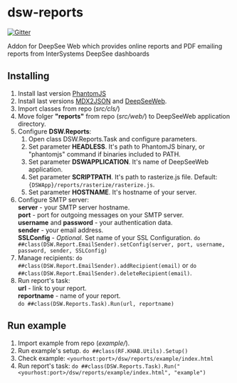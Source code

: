 # dsw-reports

[![Gitter](https://img.shields.io/badge/chat-on%20telegram-blue.svg)](https://t.me/joinchat/FoZ4M0izfqpEvzDf1PKH3Q)

Addon for DeepSee Web which provides online reports and PDF emailing reports from InterSystems DeepSee dashboards

## Installing
1. Install last version [PhantomJS](http://phantomjs.org/download.html) 
2. Install last versions [MDX2JSON](https://github.com/intersystems-ru/Cache-MDX2JSON) and [DeepSeeWeb](https://github.com/intersystems-ru/DeepSeeWeb).
3. Import classes from repo (*src/cls/*)
4. Move folger **"reports"** from repo (*src/web/*) to DeepSeeWeb application directory.
5. Configure **DSW.Reports**:
   1. Open class DSW.Reports.Task and configure parameters.
   2. Set parameter **HEADLESS**. It's path to PhantomJS binary, or "phantomjs" command if binaries included to PATH.
   3. Set parameter **DSWAPPLICATION**. It's name of DeepSeeWeb application.
   4. Set parameter **SCRIPTPATH**. It's path to rasterize.js file. Default: 
   `{DSWApp}/reports/rasterize/rasterize.js`.
   5. Set parameter **HOSTNAME**. It's hostname of your server.
6. Configure SMTP server:  
**server** - your SMTP server hostname.  
**port** - port for outgoing messages on your SMTP server.  
**username** and **password** - your authentication data.  
**sender** - your email address.  
**SSLConfig** - *Optional*. Set name of your SSL Configuration.
`do ##class(DSW.Report.EmailSender).setConfig(server, port, username, password, sender, SSLConfig)`
7. Manage recipients: `do ##class(DSW.Report.EmailSender).addRecipient(email)` or 
`do ##class(DSW.Report.EmailSender).deleteRecipient(email)`.
8. Run report's task:  
**url** - link to your report.  
**reportname** - name of your report.  
`do ##class(DSW.Reports.Task).Run(url, reportname)`


## Run example
1. Import example from repo (*example/*). 
2. Run example's setup. `do ##class(RF.KHAB.Utils).Setup()`
3. Check example: `<yourhost:port>/dsw/reports/example/index.html`
4. Run report's task:
`do ##class(DSW.Reports.Task).Run("<yourhost:port>/dsw/reports/example/index.html", "example")`
